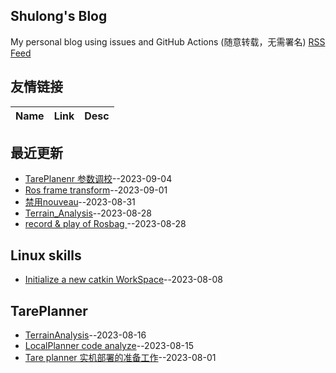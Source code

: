 ## Shulong's Blog
My personal blog using issues and GitHub Actions (随意转载，无需署名)
[RSS Feed](https://raw.githubusercontent.com/shu1ong/gitblog/master/feed.xml)
## 友情链接
| Name | Link | Desc | 
 | ---- | ---- | ---- |
## 最近更新
- [TarePlanenr 参数调校](https://github.com/shu1ong/gitblog/issues/34)--2023-09-04
- [Ros frame transform](https://github.com/shu1ong/gitblog/issues/33)--2023-09-01
- [禁用nouveau](https://github.com/shu1ong/gitblog/issues/32)--2023-08-31
- [Terrain_Analysis](https://github.com/shu1ong/gitblog/issues/31)--2023-08-28
- [record & play of Rosbag ](https://github.com/shu1ong/gitblog/issues/30)--2023-08-28
## Linux skills
- [Initialize a new catkin WorkSpace](https://github.com/shu1ong/gitblog/issues/18)--2023-08-08
## TarePlanner
- [TerrainAnalysis](https://github.com/shu1ong/gitblog/issues/20)--2023-08-16
- [LocalPlanner code analyze](https://github.com/shu1ong/gitblog/issues/19)--2023-08-15
- [Tare planner 实机部署的准备工作](https://github.com/shu1ong/gitblog/issues/17)--2023-08-01
